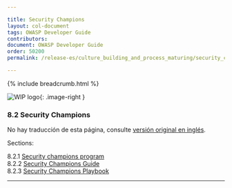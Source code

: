 ```yaml
---

title: Security Champions
layout: col-document
tags: OWASP Developer Guide
contributors:
document: OWASP Developer Guide
order: 50200
permalink: /release-es/culture_building_and_process_maturing/security_champions/

---
```


{% include breadcrumb.html %}

<style type="text/css">
.image-right {
  height: 180px;
  display: block;
  margin-left: auto;
  margin-right: auto;
  float: right;
}
</style>

![WIP logo](../../../assets/images/dg_wip.png "Trabajo en curso"){: .image-right }

### 8.2 Security Champions

No hay traducción de esta página, consulte [versión original en inglés][release1020].

Sections:  

8.2.1 [Security champions program](01-security-champions-program.md)  
8.2.2 [Security Champions Guide](02-security-champions-guide.md)  
8.2.3 [Security Champions Playbook](03-security-champions-playbook.md)  

----

[release1020]: https://github.com/OWASP/www-project-developer-guide/blob/main/release/10-culture-process/02-security-champions/toc.md
